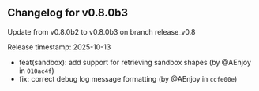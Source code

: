 ## Changelog for v0.8.0b3

Update from v0.8.0b2 to v0.8.0b3 on branch release_v0.8

Release timestamp: 2025-10-13

- feat(sandbox): add support for retrieving sandbox shapes (by @AEnjoy in `010ac4f`) 
- fix: correct debug log message formatting (by @AEnjoy in `ccfe00e`) 

